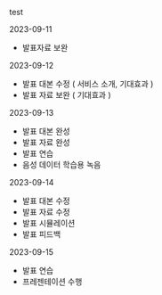 test

2023-09-11
- 발표자료 보완

2023-09-12
- 발표 대본 수정 ( 서비스 소개, 기대효과 )
- 발표 자료 보완 ( 기대효과 ) 

2023-09-13
- 발표 대본 완성
- 발표 자료 완성 
- 발표 연습
- 음성 데이터 학습용 녹음

2023-09-14
- 발표 대본 수정
- 발표 자료 수정
- 발표 시뮬레이션
- 발표 피드백

2023-09-15
- 발표 연습
- 프레젠테이션 수행
